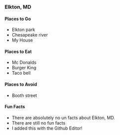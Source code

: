 ### Elkton, MD

#### Places to Go
- Elkton park
- Chesapeake river
- My House

#### Places to Eat
- Mc Donalds
- Burger King
- Taco bell

#### Places to Avoid
- Booth street

#### Fun Facts
- There are absolutely no un facts about Elkton, MD.
- There are still no fun facts
- I added this with the Github Editor!
